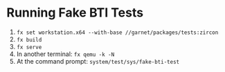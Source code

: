 # Running Fake BTI Tests

1. `fx set workstation.x64 --with-base //garnet/packages/tests:zircon`
2. `fx build`
3. `fx serve`
4. In another terminal: `fx qemu -k -N`
5. At the command prompt: `system/test/sys/fake-bti-test`
